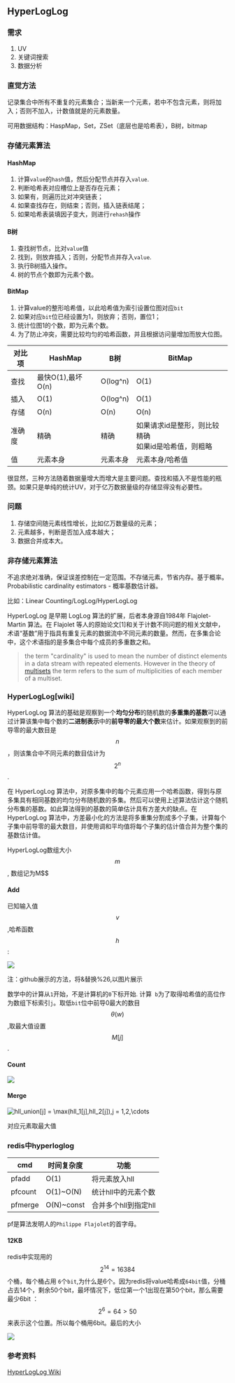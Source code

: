 ## HyperLogLog

### 需求

1. UV
2. 关键词搜索
3. 数据分析

### 直觉方法

记录集合中所有不重复的元素集合；当新来一个元素，若中不包含元素，则将加入；否则不加入，计数值就是的元素数量。

可用数据结构：HaspMap，Set，ZSet（底层也是哈希表），B树，bitmap

### 存储元素算法

#### HashMap

1. 计算`value`的`hash`值，然后分配节点并存入`value`.
2. 判断哈希表对应槽位上是否存在元素；
3. 如果有，则遍历比对冲突链表；
4. 如果查找存在，则结束；否则，插入链表结尾；
5. 如果哈希表装填因子变大，则进行`rehash`操作

#### B树

1. 查找树节点，比对`value`值
2. 找到，则放弃插入；否则，分配节点并存入`value`.
3. 执行B树插入操作。
4. 树的节点个数即为元素个数。

#### BitMap

1. 计算value的整形哈希值，以此哈希值为索引设置位图对应`bit`
2. 如果对应`bit`位已经设置为1，则放弃；否则，置位1；
3. 统计位图1的个数，即为元素个数。
4. 为了防止冲突，需要比较均匀的哈希函数，并且根据访问量增加而放大位图。

| 对比项 | HashMap           | B树      | BitMap                                                 |
| ------ | ----------------- | -------- | ------------------------------------------------------ |
| 查找   | 最快O(1),最坏O(n) | O(log^n) | O(1)                                                   |
| 插入   | O(1)              | O(log^n) | O(1)                                                   |
| 存储   | O(n)              | O(n)     | O(n)                                                   |
| 准确度 | 精确              | 精确     | 如果请求id是整形，则比较精确<br>如果id是哈希值，则粗略 |
| 值     | 元素本身          | 元素本身 | 元素本身/哈希值                                        |

很显然，三种方法随着数据量增大而增大是主要问题。查找和插入不是性能的瓶颈。如果只是单纯的统计UV，对于亿万数据量级的存储显得没有必要性。

### 问题

1. 存储空间随元素线性增长，比如亿万数量级的元素；
2. 元素越多，判断是否加入成本越大；
3. 数据合并成本大。

### 非存储元素算法

不追求绝对准确，保证误差控制在一定范围。不存储元素，节省内存。基于概率。Probabilistic cardinality estimators - 概率基数估计器。

比如：Linear Counting/LogLog/HyperLogLog

HyperLogLog 是早期 LogLog 算法的扩展，后者本身源自1984年 Flajolet-Martin 算法。在 Flajolet 等人的原始论文[1]和关于计数不同问题的相关文献中，术语“基数”用于指具有重复元素的数据流中不同元素的数量。然而，在多集合论中，这个术语指的是多集合中每个成员的多重数之和。

>  the term "cardinality" is used to mean the number of distinct elements in a data stream with repeated elements. However in the theory of [multisets](https://en.wikipedia.org/wiki/Multiset) the term refers to the sum of multiplicities of each member of a multiset. 

### HyperLogLog[wiki]

HyperLogLog 算法的基础是观察到一个**均匀分布**的随机数的**多重集的基数**可以通过计算该集中每个数的**二进制表示**中的**前导零的最大个数**来估计。如果观察到的前导零的最大数目是 $$n$$，则该集合中不同元素的数目估计为$$2^n$$.

在 HyperLogLog 算法中，对原多集中的每个元素应用一个哈希函数，得到与原多集具有相同基数的均匀分布随机数的多集。然后可以使用上述算法估计这个随机分布集的基数。如此算法得到的基数的简单估计具有方差大的缺点。在 HyperLogLog 算法中，方差最小化的方法是将多重集分割成多个子集，计算每个子集中前导零的最大数目，并使用调和平均值将每个子集的估计值合并为整个集的基数估计值。

HyperLogLog数组大小$$m$$, 数组记为M$$

#### Add

已知输入值$$v$$,哈希函数$$h$$:

<img src="https://render.githubusercontent.com/render/math?math=\large \begin{equation} \begin{aligned} b%26=\log_2^m\\x%26=h(v)\\j %26= 1 + \langle x_1,x_2,\cdots,x_b\rangle \\ w%26=x_{b+1}x_{b+2}\cdots\\M[j]%26=\max(M[j],\theta(w)) \end{aligned} \end{equation}">

注：github展示的方法，将&替换%26,以图片展示

数学中的计算从`1`开始，不是计算机的`0`下标开始. 计算` b`为了取得哈希值的高位作为数组下标索引`j`。取低`bit`位中前导0最大的数目$$\theta(w)$$,取最大值设置$$M[j]$$.

#### Count

<img src="https://render.githubusercontent.com/render/math?math=\large\begin{equation} \begin{aligned} Z%26=\left(\sum_{j=1}^m{\frac{1}{2^{M[j]}}}\right)^{-1} \\ \alpha_m%26=\left(m \int_0^\infty\left(\log_2^{\left(\frac{2 + u}{1+u}\right)}\right)^mdu\right)^{-1}\\E%26=\alpha_m m^2 Z \end{aligned} \end{equation} ">

#### Merge

<img src="https://render.githubusercontent.com/render/math?math=\large hll_union[j] = \max(hll_1[j],hll_2[j]),j = 1,2,\cdots" alt="hll_union[j] = \max(hll_1[j],hll_2[j]),j = 1,2,\cdots">

对应元素取最大值

### redis中hyperloglog

| cmd     | 时间复杂度 | 功能                 |
| ------- | ---------- | -------------------- |
| pfadd   | O(1)       | 将元素放入hll        |
| pfcount | O(1)~O(N)  | 统计hll中的元素个数  |
| pfmerge | O(N)~const | 合并多个hll到指定hll |

pf是算法发明人的`Philippe Flajolet`的首字母。

#### 12KB

redis中实现用的$$2^{14}=16384$$个桶，每个桶占用 `6`个`bit`,为什么是6个。因为redis将value哈希成`64bit`值，分桶占去14个，剩余50个bit，最坏情况下，低位第一个1出现在第50个bit，那么需要最少6bit ：$$2^{6}=64 > 50$$ 来表示这个位置。所以每个桶用6bit。最后的大小

<img src="https://render.githubusercontent.com/render/math?math=\large \frac{2^{14} \times 6  (bits)}{2^{13}} = 2 \times 6(KB) = 12KB">

### 参考资料

[HyperLogLog Wiki](https://en.wikipedia.org/wiki/HyperLogLog)

